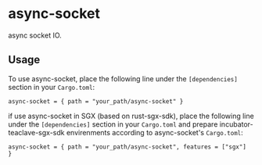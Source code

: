 # async-socket

async socket IO.

## Usage
To use async-socket, place the following line under the `[dependencies]` section in your `Cargo.toml`:

```
async-socket = { path = "your_path/async-socket" }
```

if use async-socket in SGX (based on rust-sgx-sdk), place the following line under the `[dependencies]` section in your `Cargo.toml` and prepare incubator-teaclave-sgx-sdk envirenments according to async-socket's `Cargo.toml`:
```
async-socket = { path = "your_path/async-socket", features = ["sgx"]  }
```